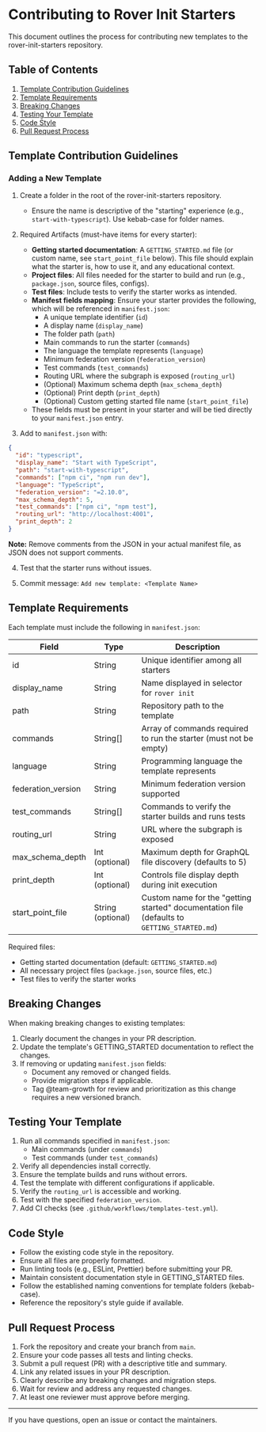 # Contributing to Rover Init Starters

This document outlines the process for contributing new templates to the rover-init-starters repository.

## Table of Contents
1. [Template Contribution Guidelines](#template-contribution-guidelines)
2. [Template Requirements](#template-requirements)
3. [Breaking Changes](#breaking-changes)
4. [Testing Your Template](#testing-your-template)
5. [Code Style](#code-style)
6. [Pull Request Process](#pull-request-process)

## Template Contribution Guidelines

### Adding a New Template

1. Create a folder in the root of the rover-init-starters repository.
   - Ensure the name is descriptive of the "starting" experience (e.g., `start-with-typescript`). Use kebab-case for folder names.

2. Required Artifacts (must-have items for every starter):
   - **Getting started documentation**: A `GETTING_STARTED.md` file (or custom name, see `start_point_file` below). This file should explain what the starter is, how to use it, and any educational context.
   - **Project files**: All files needed for the starter to build and run (e.g., `package.json`, source files, configs).
   - **Test files**: Include tests to verify the starter works as intended.
   - **Manifest fields mapping**: Ensure your starter provides the following, which will be referenced in `manifest.json`:
     - A unique template identifier (`id`)
     - A display name (`display_name`)
     - The folder path (`path`)
     - Main commands to run the starter (`commands`)
     - The language the template represents (`language`)
     - Minimum federation version (`federation_version`)
     - Test commands (`test_commands`)
     - Routing URL where the subgraph is exposed (`routing_url`)
     - (Optional) Maximum schema depth (`max_schema_depth`)
     - (Optional) Print depth (`print_depth`)
     - (Optional) Custom getting started file name (`start_point_file`)
   - These fields must be present in your starter and will be tied directly to your `manifest.json` entry.

3. Add to `manifest.json` with:

```json
{
  "id": "typescript",
  "display_name": "Start with TypeScript",
  "path": "start-with-typescript",
  "commands": ["npm ci", "npm run dev"],
  "language": "TypeScript",
  "federation_version": "=2.10.0",
  "max_schema_depth": 5,
  "test_commands": ["npm ci", "npm test"],
  "routing_url": "http://localhost:4001",
  "print_depth": 2
}
```

**Note:** Remove comments from the JSON in your actual manifest file, as JSON does not support comments.

4. Test that the starter runs without issues.

5. Commit message: `Add new template: <Template Name>`

## Template Requirements

Each template must include the following in `manifest.json`:

| Field             | Type         | Description                                                                 |
|------------------|--------------|-----------------------------------------------------------------------------|
| id               | String       | Unique identifier among all starters                                       |
| display_name     | String       | Name displayed in selector for `rover init`                                |
| path             | String       | Repository path to the template                                            |
| commands         | String[]     | Array of commands required to run the starter (must not be empty)          |
| language         | String       | Programming language the template represents                               |
| federation_version | String     | Minimum federation version supported                                       |
| test_commands    | String[]     | Commands to verify the starter builds and runs tests                       |
| routing_url      | String       | URL where the subgraph is exposed                                          |
| max_schema_depth | Int (optional) | Maximum depth for GraphQL file discovery (defaults to 5)                  |
| print_depth      | Int (optional) | Controls file display depth during init execution                         |
| start_point_file | String (optional) | Custom name for the "getting started" documentation file (defaults to `GETTING_STARTED.md`) |


Required files:
- Getting started documentation (default: `GETTING_STARTED.md`)
- All necessary project files (`package.json`, source files, etc.)
- Test files to verify the starter works

## Breaking Changes

When making breaking changes to existing templates:

1. Clearly document the changes in your PR description.
2. Update the template's GETTING_STARTED documentation to reflect the changes.
3. If removing or updating `manifest.json` fields:
   - Document any removed or changed fields.
   - Provide migration steps if applicable.
   - Tag @team-growth for review and prioritization as this change requires a new versioned branch.

## Testing Your Template

1. Run all commands specified in `manifest.json`:
   - Main commands (under `commands`)
   - Test commands (under `test_commands`)
2. Verify all dependencies install correctly.
3. Ensure the template builds and runs without errors.
4. Test the template with different configurations if applicable.
5. Verify the `routing_url` is accessible and working.
6. Test with the specified `federation_version`.
7. Add CI checks (see `.github/workflows/templates-test.yml`).

## Code Style

- Follow the existing code style in the repository.
- Ensure all files are properly formatted.
- Run linting tools (e.g., ESLint, Prettier) before submitting your PR.
- Maintain consistent documentation style in GETTING_STARTED files.
- Follow the established naming conventions for template folders (kebab-case).
- Reference the repository's style guide if available.

## Pull Request Process

1. Fork the repository and create your branch from `main`.
2. Ensure your code passes all tests and linting checks.
3. Submit a pull request (PR) with a descriptive title and summary.
4. Link any related issues in your PR description.
5. Clearly describe any breaking changes and migration steps.
6. Wait for review and address any requested changes.
7. At least one reviewer must approve before merging.

---

If you have questions, open an issue or contact the maintainers.